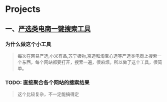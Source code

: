 # Projects

## 一、[严选类电商一键搜索工具](/multi-ecs-search/)

### 为什么做这个小工具

> 每次在网易严选,小米有品,苏宁极物,京造和淘宝心选等严选类电商上搜索一个东西，每个网站都要打开，搜索一遍，很麻烦。所以做了这个工具，很简单。

### TODO: 直接聚合各个网站的搜索结果

> 这个比较复杂，不一定能搞得定